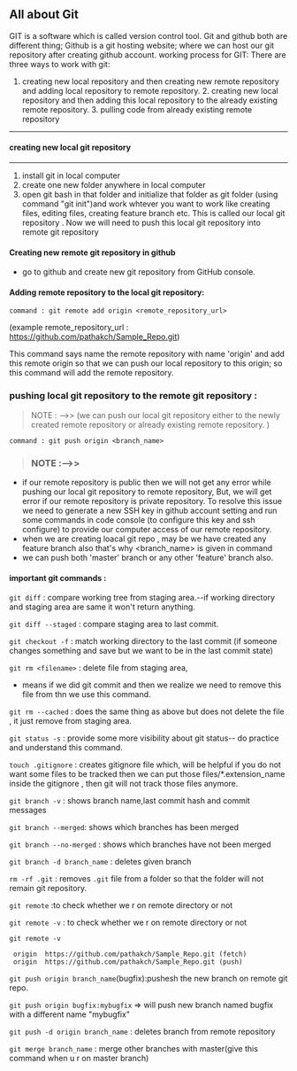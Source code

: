 ## All about Git 

GIT is a software which is called version control tool.
Git and github both are different thing; Github is a git hosting website; where we can host our git repository after creating github account.
working process for GIT:
There are three ways to work with git:

  1. creating new local repository and then creating new remote repository and adding local repository to remote repository.
	2. creating new local repository and then adding this local repository to the already existing remote repository.
	3. pulling code from already existing remote repository

	
--------------------------------------
#### creating new local git repository
--------------------------------------	   
1. install git in local computer
2. create one new folder anywhere in local computer
3. open git bash in that folder and initialize that folder as git folder (using command "git init")and 
   work whtever you want to work like creating files, editing files, creating feature branch etc.
   This is called our local git repository . Now we will need to push this local git repository into remote git repository

#### Creating new remote git repository in github 
- go to github and create new git repository from GitHub console.

#### Adding remote repository to the local git repository:

`command : git remote add origin <remote_repository_url>` 

(example remote_repository_url : https://github.com/pathakch/Sample_Repo.git)

This command says name the remote repository with name 'origin' and add this remote origin 
so that we can push our local repository to this origin;
so this command will add the remote repository.

### pushing local git repository to the remote git repository : 
>NOTE : -->> (we can push our local git repository either to the newly created remote repository or already existing remote repository. )

`command : git push origin <branch_name>`

>### NOTE :-->> 
- if our remote repository is public then we will not get any error while pushing our local git repository to remote repository, 
But, we will get error if our remote repository is private repository.
To resolve this issue we need to generate a new SSH key in github account setting and run some commands in code console (to configure this key and ssh configure) to provide our computer access of our remote repository.  
- when we are creating loacal git repo , may be we have created any feature branch also that's why <branch_name> is given in command
- we can push both 'master' branch or any other 'feature' branch also.

#### important git commands :  

`git diff` : compare working tree from staging area.--if working directory and staging area are same it won't return anything.

`git diff --staged` : compare staging area to last commit.

`git checkout -f` : match working directory to the last commit 
  (if someone changes something and save but we want to be in the last commit state)

`git rm <filename>` : delete file from staging area, 
- means if we did git commit and then we realize we need to remove this file from thn we use this command.

`git rm --cached` : does the same thing as above but does not delete the file , it just remove from staging area.

`git status -s` : provide some more visibility about git status-- do practice and understand this command.

`touch .gitignore` : creates gitignore file which, will be helpful if you do not want some files to be tracked then we can put those 
files/*.extension_name inside the gitignore , then git will not track those files anymore.
   
`git branch -v` : shows branch name,last commit hash and commit messages

`git branch --merged`: shows which branches has been merged 

`git branch --no-merged` : shows which branches have not been merged

`git branch -d branch_name` : deletes given branch  

`rm -rf .git` : removes `.git` file from a folder so that the folder will not remain git repository.

`git remote` :to check whether we r on remote directory or not 

`git remote -v` : to check whether we r on remote directory or not

`git remote -v`

     origin  https://github.com/pathakch/Sample_Repo.git (fetch)
     origin  https://github.com/pathakch/Sample_Repo.git (push)

`git push origin branch_name`(bugfix):pushesh the new branch on remote git repo.

`git push origin bugfix:mybugfix`  => will push new branch named bugfix with a different name "mybugfix"

`git push -d origin branch_name` : deletes branch from remote  repository

`git merge branch_name` : merge other branches with master(give this command when u r on master branch)